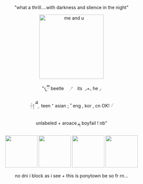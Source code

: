 <p align="center">
"what a thrill....with darkness and slience in the night"
</p>
<p align="center">
    <img width="200" src="https://files.catbox.moe/8vxv7e.png" alt="me and u">
</p>
<p align="center">
"𐔌ྀི beetle 　.ᐟ　its  ◞+◟ he ◞
</p>
<p align="center">
    𓏶། ྀིྀ ܸ﹒teen ⁺ asian ;ִ ʾʾ eng , kor , cn OK! 𓆪
</p>
<p align="center">
 unlabeled + aroace  ྐ  boyfail ! nb"
</p>
<p align="center">
    <img width="100" src="https://files.catbox.moe/6oeyhl.gif"> <img width="100" src="https://files.catbox.moe/t5ymyi.gif"> <img width="100" src="https://files.catbox.moe/d92tay.gif"> <img width="100" src="https://files.catbox.moe/sk3boh.gif">
</p>
<p align="center">
no dni i block as i see + this is ponytown be so fr rn...
</p>
